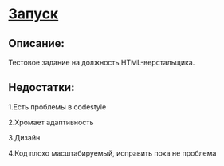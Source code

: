# [Запуск](https://fosofou.github.io/iPOS-/)

## Описание:
Тестовое задание на должность HTML-верстальщика.

## Недостатки:
1.Есть проблемы в codestylе

2.Хромает адаптивность

3.Дизайн

4.Код плохо масштабируемый, исправить пока не проблема





